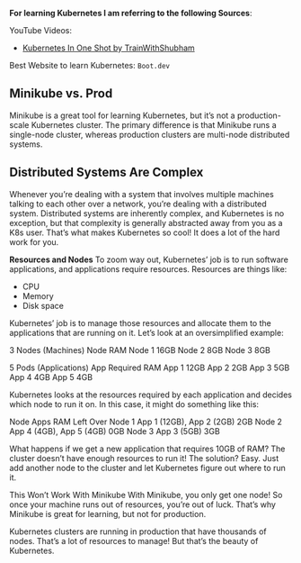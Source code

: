 **For learning Kubernetes I am referring to the following Sources**:

YouTube Videos:
- [Kubernetes In One Shot by TrainWithShubham](https://youtu.be/W04brGNgxN4?si=QHS3GvB6dDPBbz29)

Best Website to learn Kubernetes:
`Boot.dev`

## Minikube vs. Prod
Minikube is a great tool for learning Kubernetes, but it’s not a production-scale Kubernetes cluster. The primary difference is that Minikube runs a single-node cluster, whereas production clusters are multi-node distributed systems.

## Distributed Systems Are Complex
Whenever you’re dealing with a system that involves multiple machines talking to each other over a network, you’re dealing with a distributed system. Distributed systems are inherently complex, and Kubernetes is no exception, but that complexity is generally abstracted away from you as a K8s user. That’s what makes Kubernetes so cool! It does a lot of the hard work for you.

**Resources and Nodes**
To zoom way out, Kubernetes’ job is to run software applications, and applications require resources. Resources are things like:

- CPU
- Memory
- Disk space

Kubernetes’ job is to manage those resources and allocate them to the applications that are running on it. Let’s look at an oversimplified example:

3 Nodes (Machines)
Node	RAM
Node 1	16GB
Node 2	8GB
Node 3	8GB

5 Pods (Applications)
App	Required RAM
App 1	12GB
App 2	2GB
App 3	5GB
App 4	4GB
App 5	4GB

Kubernetes looks at the resources required by each application and decides which node to run it on. In this case, it might do something like this:

Node	Apps	RAM Left Over
Node 1	App 1 (12GB), App 2 (2GB)	2GB
Node 2	App 4 (4GB), App 5 (4GB)	0GB
Node 3	App 3 (5GB)	3GB

What happens if we get a new application that requires 10GB of RAM? The cluster doesn’t have enough resources to run it! The solution? Easy. Just add another node to the cluster and let Kubernetes figure out where to run it.

This Won’t Work With Minikube
With Minikube, you only get one node! So once your machine runs out of resources, you’re out of luck. That’s why Minikube is great for learning, but not for production.

Kubernetes clusters are running in production that have thousands of nodes. That’s a lot of resources to manage! But that’s the beauty of Kubernetes.
